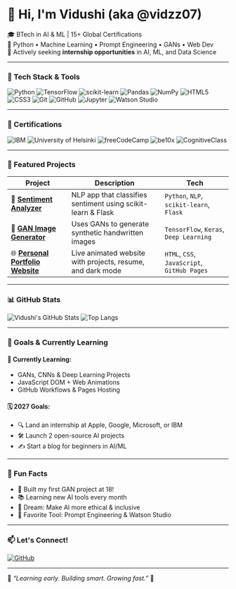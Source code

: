 # 👋 Hi, I'm Vidushi (aka @vidzz07)

🎓 BTech in AI & ML | 15+ Global Certifications  
🧠 Python • Machine Learning • Prompt Engineering • GANs • Web Dev  
💼 Actively seeking **internship opportunities** in AI, ML, and Data Science

---

### 🧠 Tech Stack & Tools  
![Python](https://img.shields.io/badge/Python-3776AB?style=for-the-badge&logo=python&logoColor=white)
![TensorFlow](https://img.shields.io/badge/TensorFlow-FF6F00?style=for-the-badge&logo=tensorflow&logoColor=white)
![scikit-learn](https://img.shields.io/badge/scikit--learn-F7931E?style=for-the-badge&logo=scikit-learn&logoColor=white)
![Pandas](https://img.shields.io/badge/Pandas-150458?style=for-the-badge&logo=pandas&logoColor=white)
![NumPy](https://img.shields.io/badge/NumPy-013243?style=for-the-badge&logo=numpy&logoColor=white)
![HTML5](https://img.shields.io/badge/HTML5-E34F26?style=for-the-badge&logo=html5&logoColor=white)
![CSS3](https://img.shields.io/badge/CSS3-1572B6?style=for-the-badge&logo=css3&logoColor=white)
![Git](https://img.shields.io/badge/Git-F05032?style=for-the-badge&logo=git&logoColor=white)
![GitHub](https://img.shields.io/badge/GitHub-181717?style=for-the-badge&logo=github&logoColor=white)
![Jupyter](https://img.shields.io/badge/Jupyter-F37626?style=for-the-badge&logo=jupyter&logoColor=white)
![Watson Studio](https://img.shields.io/badge/IBM%20Watson%20Studio-052FAD?style=for-the-badge&logo=ibm&logoColor=white)

---

### 📜 Certifications
![IBM](https://img.shields.io/badge/IBM%20Certified-blue?style=for-the-badge&logo=ibm&logoColor=white)
![University of Helsinki](https://img.shields.io/badge/Elements%20of%20AI-Helsinki-green?style=for-the-badge)
![freeCodeCamp](https://img.shields.io/badge/freeCodeCamp-Certified-brightgreen?style=for-the-badge&logo=freecodecamp)
![be10x](https://img.shields.io/badge/be10x-AI%20Tools-purple?style=for-the-badge)
![CognitiveClass](https://img.shields.io/badge/CognitiveClass-Python-orange?style=for-the-badge)

---

### 🚀 Featured Projects

| Project | Description | Tech |
|--------|-------------|------|
| 🎯 [**Sentiment Analyzer**](https://github.com/vidzz07/sentiment-analyzer) | NLP app that classifies sentiment using scikit-learn & Flask | `Python`, `NLP`, `scikit-learn`, `Flask` |
| 🧠 [**GAN Image Generator**](https://github.com/vidzz07/gan-image-generator) | Uses GANs to generate synthetic handwritten images | `TensorFlow`, `Keras`, `Deep Learning` |
| 🌐 [**Personal Portfolio Website**](https://vidzz07.github.io/portfolio-website) | Live animated website with projects, resume, and dark mode | `HTML`, `CSS`, `JavaScript`, `GitHub Pages` |

---

### 📊 GitHub Stats

![Vidushi's GitHub Stats](https://github-readme-stats.vercel.app/api?username=vidzz07&show_icons=true&theme=radical)
![Top Langs](https://github-readme-stats.vercel.app/api/top-langs/?username=vidzz07&layout=compact&theme=radical)

---

### 🎯 Goals & Currently Learning

#### 🧠 Currently Learning:
- GANs, CNNs & Deep Learning Projects
- JavaScript DOM + Web Animations
- GitHub Workflows & Pages Hosting

#### 🗓️ 2027 Goals:
- 🔍 Land an internship at Apple, Google, Microsoft, or IBM
- 🛠️ Launch 2 open-source AI projects
- ✍️ Start a blog for beginners in AI/ML

---

### 🎈 Fun Facts

- 🧩 Built my first GAN project at 18!
- 📚 Learning new AI tools every month
- 🌟 Dream: Make AI more ethical & inclusive
- 💜 Favorite Tool: Prompt Engineering & Watson Studio

---

### 📫 Let's Connect!

[![GitHub](https://img.shields.io/badge/GitHub-181717?style=for-the-badge&logo=github&logoColor=white)](https://github.com/vidzz07)


---

🧠 *“Learning early. Building smart. Growing fast.”* 🚀

